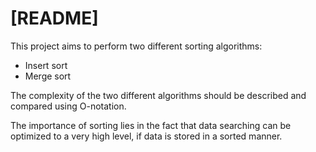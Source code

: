 # [README]

This project aims to perform two different sorting algorithms:
* Insert sort
* Merge sort

The complexity of the two different algorithms should be described and compared using O-notation.

The importance of sorting lies in the fact that data searching can be optimized to a very high level, if data is stored in a sorted manner.